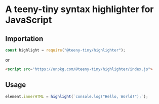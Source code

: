 # A teeny-tiny syntax highlighter for JavaScript

## Importation

```js
const highlight = require("@teeny-tiny/highlighter");
```

or

```html
<script src="https://unpkg.com/@teeny-tiny/highlighter/index.js">
```

## Usage

```js
element.innerHTML = highlight(`console.log("Hello, World!");`);
```